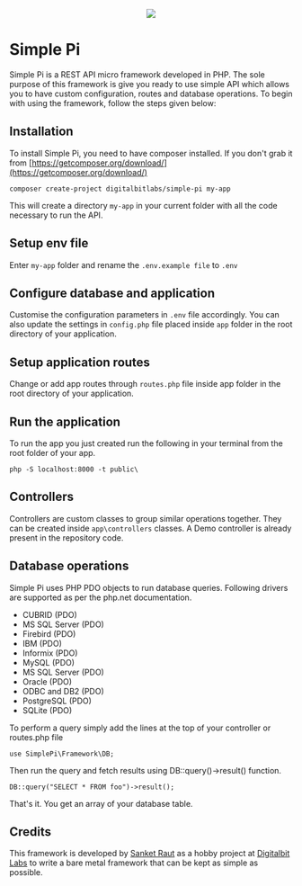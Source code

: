 <p align="center"><img src="https://user-images.githubusercontent.com/72734777/127652035-fbd7bbad-efa5-4fc3-8118-f6995216e11f.png"/></p>

# Simple Pi
Simple Pi is a REST API micro framework developed in PHP. The sole purpose of this framework is give you ready to use simple API which allows you to have custom configuration, routes and database operations. To begin with using the framework, follow the steps given below:


## Installation
To install Simple Pi, you need to have composer installed. If you don't grab it from [https://getcomposer.org/download/](https://getcomposer.org/download/)

`composer create-project digitalbitlabs/simple-pi my-app`

This will create a directory `my-app` in your current folder with all the code necessary to run the API.


## Setup env file
Enter `my-app` folder and rename the `.env.example file` to `.env`


## Configure database and application
Customise the configuration parameters in `.env` file accordingly. You can also update the settings in `config.php` file placed inside `app` folder in the root directory of your application.


## Setup application routes
Change or add app routes through `routes.php` file inside app folder in the root directory of your application.


## Run the application
To run the app you just created run the following in your terminal from the root folder of your app.

`php -S localhost:8000 -t public\`


## Controllers
Controllers are custom classes to group similar operations together. They can be created inside `app\controllers` classes. A Demo controller is already present in the repository code.


## Database operations
Simple Pi uses PHP PDO objects to run database queries. Following drivers are supported as per the php.net documentation.

* CUBRID (PDO)
* MS SQL Server (PDO)
* Firebird (PDO)
* IBM (PDO)
* Informix (PDO)
* MySQL (PDO)
* MS SQL Server (PDO)
* Oracle (PDO)
* ODBC and DB2 (PDO)
* PostgreSQL (PDO)
* SQLite (PDO) 

To perform a query simply add the lines at the top of your controller or routes.php file

`use SimplePi\Framework\DB;`

Then run the query and fetch results using DB::query()->result() function.

`DB::query("SELECT * FROM foo")->result();`

That's it. You get an array of your database table.


## Credits
This framework is developed by [Sanket Raut](https://twitter.com/sanketmraut) as a hobby project at [Digitalbit Labs](https://digitalbit.in) to write a bare metal framework that can be kept as simple as possible.
